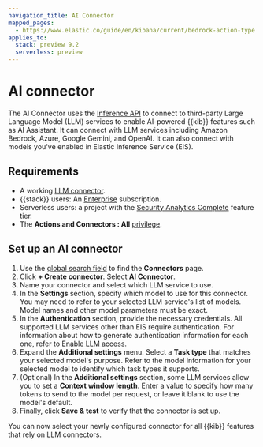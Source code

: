 ```yaml
---
navigation_title: AI Connector
mapped_pages:
  - https://www.elastic.co/guide/en/kibana/current/bedrock-action-type.html
applies_to:
  stack: preview 9.2
  serverless: preview
---
```


# AI connector

The AI Connector uses the [Inference API](docs-content://explore-analyze/elastic-inference/inference-api.md) to connect to third-party Large Language Model (LLM) services to enable AI-powered {{kib}} features such as AI Assistant. It can connect with LLM services including Amazon Bedrock, Azure, Google Gemini, and OpenAI. It can also connect with models you've enabled in Elastic Inference Service (EIS). 

## Requirements

* A working [LLM connector](docs-content://solutions/security/ai/set-up-connectors-for-large-language-models-llm.md).
* {{stack}} users: An [Enterprise](https://www.elastic.co/pricing) subscription.
* Serverless users: a project with the [Security Analytics Complete](docs-content://deploy-manage/deploy/elastic-cloud/project-settings.md) feature tier.
* The **Actions and Connectors : All** [privilege](docs-content://deploy-manage/users-roles/cluster-or-deployment-auth/kibana-privileges.md).


## Set up an AI connector

1. Use the [global search field](docs-content://get-started/the-stack.md#kibana-navigation-search) to find the **Connectors** page. 
2. Click **+ Create connector**. Select **AI Connector**.
3. Name your connector and select which LLM service to use. 
4. In the **Settings** section, specify which model to use for this connector. You may need to refer to your selected LLM service's list of models. Model names and other model parameters must be exact.
5. In the **Authentication** section, provide the necessary credentials. All supported LLM services other than EIS require authentication. For information about how to generate authentication information for each one, refer to [Enable LLM access](docs-content://solutions/security/ai/set-up-connectors-for-large-language-models-llm.md).
6. Expand the **Additional settings** menu. Select a **Task type** that matches your selected model's purpose. Refer to the model information for your selected model to identify which task types it supports.  
7. (Optional) In the **Additional settings** section, some LLM services allow you to set a **Context window length**. Enter a value to specify how many tokens to send to the model per request, or leave it blank to use the model's default.
8. Finally, click **Save & test** to verify that the connector is set up. 

You can now select your newly configured connector for all {{kib}} features that rely on LLM connectors. 